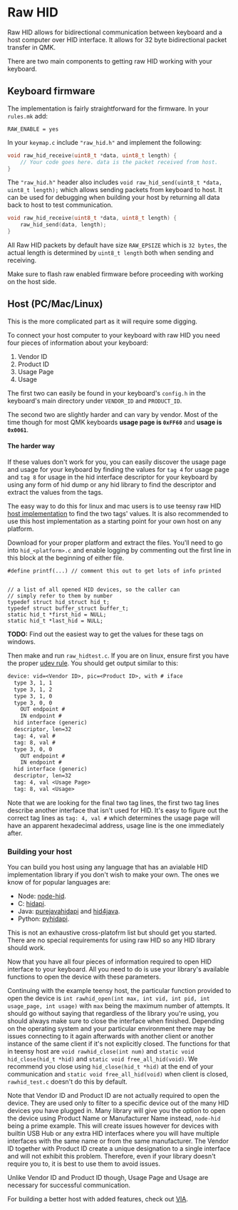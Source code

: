 # Raw HID

Raw HID allows for bidirectional communication between keyboard and a host computer over HID interface. It allows for 32 byte bidirectional packet transfer in QMK.

There are two main components to getting raw HID working with your keyboard.

## Keyboard firmware

The implementation is fairly straightforward for the firmware.
In your `rules.mk` add:

```make
RAW_ENABLE = yes
```

In your `keymap.c` include `"raw_hid.h"` and implement the following:

```C
void raw_hid_receive(uint8_t *data, uint8_t length) {
    // Your code goes here. data is the packet received from host.
}
```

The `"raw_hid.h"` header also includes `void raw_hid_send(uint8_t *data, uint8_t length);`
which allows sending packets from keyboard to host. It can be used for debugging when building your host by returning all data back to host to test communication.

```C
void raw_hid_receive(uint8_t *data, uint8_t length) {
    raw_hid_send(data, length);
}
```

All Raw HID packets by default have size `RAW_EPSIZE` which is `32 bytes`, the actual length is determined by `uint8_t length` both when sending and receiving.

Make sure to flash raw enabled firmware before proceeding with working on the host side.

## Host (PC/Mac/Linux)

This is the more complicated part as it will require some digging.

To connect your host computer to your keyboard with raw HID you need four pieces of information about your keyboard:

1. Vendor ID
2. Product ID
3. Usage Page
4. Usage

The first two can easily be found in your keyboard's `config.h` in the keyboard's main directory under `VENDOR_ID` and `PRODUCT_ID`.

The second two are slightly harder and can vary by vendor. Most of the time though for most QMK keyboards **usage page is `0xFF60`** and **usage is `0x0061`**.

#### The harder way

If these values don't work for you, you can easily discover the usage page and usage for your keyboard by finding the values for `tag 4` for usage page and `tag 8` for usage in the hid interface descriptor for your keyboard by using any form of hid dump or any hid library to find the descriptor and extract the values from the tags.
 
The easy way to do this for linux and mac users is to use teensy raw HID [host implementation](https://www.pjrc.com/teensy/rawhid.html "PJRC Teensy") to find the two tags' values. It is also recommended to use this host implementation as a starting point for your own host on any platform.

Download for your proper platform and extract the files. You'll need to go into `hid_<platform>.c` and enable logging by commenting out the first line in this block at the beginning of either file.

```
#define printf(...) // comment this out to get lots of info printed


// a list of all opened HID devices, so the caller can
// simply refer to them by number
typedef struct hid_struct hid_t;
typedef struct buffer_struct buffer_t;
static hid_t *first_hid = NULL;
static hid_t *last_hid = NULL;
```

**TODO:** Find out the easiest way to get the values for these tags on windows.

Then make and run `raw_hidtest.c`. If you are on linux, ensure first you have the proper [udev rule](https://docs.qmk.fm/#/faq_build?id=linux-udev-rules).
You should get output similar to this:

```txt
device: vid=<Vendor ID>, pic=<Product ID>, with # iface
  type 3, 1, 1
  type 3, 1, 2
  type 3, 1, 0
  type 3, 0, 0
    OUT endpoint #
    IN endpoint #
  hid interface (generic)
  descriptor, len=32
  tag: 4, val #
  tag: 8, val #
  type 3, 0, 0
    OUT endpoint #
    IN endpoint #
  hid interface (generic)
  descriptor, len=32
  tag: 4, val <Usage Page>
  tag: 8, val <Usage>
```

Note that we are looking for the final two tag lines, the first two tag lines describe another interface that isn't used for HID. It's easy to figure out the correct tag lines as `tag: 4, val #` which determines the usage page will have an apparent hexadecimal address, usage line is the one immediately after. 

### Building your host

You can build you host using any language that has an avialable HID implementation library if you don't wish to make your own. The ones we know of for popular languages are:

* Node: [node-hid](https://github.com/node-hid/node-hid).
* C: [hidapi](https://github.com/signal11/hidapi).
* Java: [purejavahidapi](https://github.com/nyholku/purejavahidapi) and [hid4java](https://github.com/gary-rowe/hid4java).
* Python: [pyhidapi](https://pypi.org/project/hid/).

This is not an exhaustive cross-platofrm list but should get you started. There are no special requirements for using raw HID so any HID library should work.

Now that you have all four pieces of information required to open HID interface to your keyboard. All you need to do is use your library's available functions to open the device with these parameters.

Continuing with the example teensy host, the particular function provided to open the device is `int rawhid_open(int max, int vid, int pid, int usage_page, int usage)` with `max` being the maximum number of attempts. It should go without saying that regardless of the library you're using, you should always make sure to close the interface when finished. Depending on the operating system and your particular environment there may be issues connecting to it again afterwards with another client or another instance of the same client if it's not explicitly closed. The functions for that in teensy host are `void rawhid_close(int num)` and `static void hid_close(hid_t *hid)` and `static void free_all_hid(void)`. We recommend you close using `hid_close(hid_t *hid)` at the end of your communication and `static void free_all_hid(void)` when client is closed, `rawhid_test.c` doesn't do this by default.

Note that Vendor ID and Product ID are not actually required to open the device. They are used only to filter to a specific device out of the many HID devices you have plugged in. Many library will give you the option to open the device using Product Name or Manufacturer Name instead, `node-hid` being a prime example. This will create issues however for devices with builtin USB Hub or any extra HID interfaces where you will have multiple interfaces with the same name or from the same manufacturer. The Vendor ID together with Product ID create a unique designation to a single interface and will not exhibit this problem. Therefore, even if your library doesn't require you to, it is best to use them to avoid issues.

Unlike Vendor ID and Product ID though, Usage Page and Usage are necessary for successful communication.

For building a better host with added features, check out [VIA](https://github.com/olivia/via-config).
